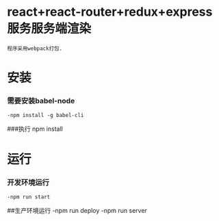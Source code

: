 # react+react-router+redux+express  服务服务端渲染
    程序采用webpack打包.
# 安装
### 需要安装babel-node
    -npm install -g babel-cli
###执行 npm install
# 运行
### 开发环境运行 
	-npm run start 
##生产环境运行 
	-npm run deploy
	-npm run server
